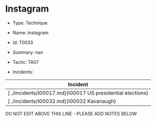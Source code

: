 # Instagram

* Type: Technique

* Name: Instagram

* Id: T0033

* Summary: nan

* Tactic: TA07

* Incidents:

| Incident |
| --------- |
| [../incidents/I00017.md](I00017 US presidential elections) |
| [../incidents/I00032.md](I00032 Kavanaugh) |

DO NOT EDIT ABOVE THIS LINE - PLEASE ADD NOTES BELOW